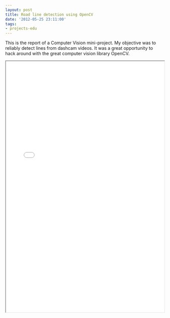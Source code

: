 ```yaml
---
layout: post
title: Road line detection using OpenCV
date: '2012-05-25 23:11:00'
tags:
- projects-edu
---
```


This is the report of a Computer Vision mini-project. My objective was to reliably detect lines from dashcam videos. It was a great opportunity to hack around with the great computer vision library OpenCV.

<iframe src = "/ViewerJS/#/docs/gatech/7495/report2.pdf" width='100%' height='800' allowfullscreen webkitallowfullscreen></iframe> 